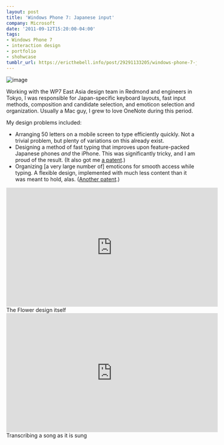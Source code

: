 ```yaml
---
layout: post
title: 'Windows Phone 7: Japanese input'
company: Microsoft
date: '2011-09-12T15:20:00-04:00'
tags:
- Windows Phone 7
- interaction design
- portfolio
- shohwcase
tumblr_url: https://ericthebell.info/post/29291133205/windows-phone-7-japanese-input
---
```

![image](https://64.media.tumblr.com/655fb9e6b989317ca933dbad61212299/a333336ba2536f5f-e1/s540x810/33eacb44934f2ed4f9ebfafcaadd9a42c3fea560.jpg)

Working with the WP7 East Asia design team in Redmond and engineers in Tokyo, I was responsible for Japan-specific keyboard layouts, fast input methods, composition and candidate selection, and emoticon selection and organization. Usually a Mac guy, I grew to love OneNote during this period.

My design problems included:

- Arranging 50 letters on a mobile screen to type efficiently quickly. Not a trivial problem, but plenty of variations on this already exist.
- Designing a method of fast typing that improves upon feature-packed Japanese phones&nbsp;_and_&nbsp;the iPhone. This was significantly tricky, and I am proud of the result. (It also got me [a patent](https://www.google.com/patents/US20120302291).)
- Organizing [a very large number of] emoticons for smooth access while typing. A flexible design, implemented with much less content than it was meant to hold, alas. ([Another patent](https://www.google.com/patents/US20120304074).)

<iframe frameborder="0" height="315" src="http://www.youtube.com/embed/eApA088tmZc" width="560"></iframe>  
 The Flower design itself

<iframe frameborder="0" height="315" src="http://www.youtube.com/embed/3FPKAsr1OcA" width="560"></iframe>  
 Transcribing a song as it is sung

